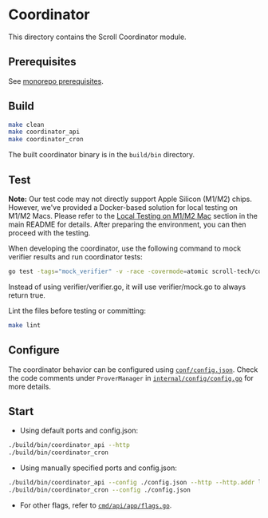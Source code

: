 # Coordinator

This directory contains the Scroll Coordinator module.


## Prerequisites

See [monorepo prerequisites](../README.md#prerequisites).


## Build

```bash
make clean
make coordinator_api
make coordinator_cron
```
The built coordinator binary is in the `build/bin` directory.


## Test

**Note:** Our test code may not directly support Apple Silicon (M1/M2) chips. However, we've provided a Docker-based solution for local testing on M1/M2 Macs. Please refer to the [Local Testing on M1/M2 Mac](../README.md#local-testing-on-m1m2-mac) section in the main README for details. After preparing the environment, you can then proceed with the testing.

When developing the coordinator, use the following command to mock verifier results and run coordinator tests:

```bash
go test -tags="mock_verifier" -v -race -covermode=atomic scroll-tech/coordinator/...
```
Instead of using verifier/verifier.go, it will use verifier/mock.go to always return true.

Lint the files before testing or committing:

```bash
make lint
```


## Configure

The coordinator behavior can be configured using [`conf/config.json`](conf/config.json). Check the code comments under `ProverManager` in [`internal/config/config.go`](internal/config/config.go) for more details.


## Start

* Using default ports and config.json:
```bash
./build/bin/coordinator_api --http
./build/bin/coordinator_cron 
```

* Using manually specified ports and config.json:
```bash
./build/bin/coordinator_api --config ./config.json --http --http.addr localhost --http.port 8390
./build/bin/coordinator_cron --config ./config.json 
```

* For other flags, refer to [`cmd/api/app/flags.go`](cmd/api/app/flags.go).

